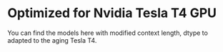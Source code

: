 # Optimized for Nvidia Tesla T4 GPU
You can find the models here with modified context length, dtype to adapted to the aging Tesla T4.
